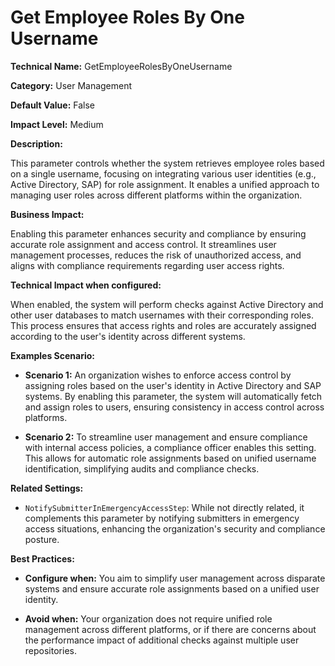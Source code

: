 # Get Employee Roles By One Username

**Technical Name:** GetEmployeeRolesByOneUsername

**Category:** User Management

**Default Value:** False

**Impact Level:** Medium

**Description:**

This parameter controls whether the system retrieves employee roles based on a single username, focusing on integrating various user identities (e.g., Active Directory, SAP) for role assignment. It enables a unified approach to managing user roles across different platforms within the organization.

**Business Impact:**

Enabling this parameter enhances security and compliance by ensuring accurate role assignment and access control. It streamlines user management processes, reduces the risk of unauthorized access, and aligns with compliance requirements regarding user access rights.

**Technical Impact when configured:**

When enabled, the system will perform checks against Active Directory and other user databases to match usernames with their corresponding roles. This process ensures that access rights and roles are accurately assigned according to the user's identity across different systems.

**Examples Scenario:**

- **Scenario 1:** An organization wishes to enforce access control by assigning roles based on the user's identity in Active Directory and SAP systems. By enabling this parameter, the system will automatically fetch and assign roles to users, ensuring consistency in access control across platforms.
  
- **Scenario 2:** To streamline user management and ensure compliance with internal access policies, a compliance officer enables this setting. This allows for automatic role assignments based on unified username identification, simplifying audits and compliance checks.

**Related Settings:**

- `NotifySubmitterInEmergencyAccessStep`: While not directly related, it complements this parameter by notifying submitters in emergency access situations, enhancing the organization's security and compliance posture.

**Best Practices:** 

- **Configure when:** You aim to simplify user management across disparate systems and ensure accurate role assignments based on a unified user identity.
  
- **Avoid when:** Your organization does not require unified role management across different platforms, or if there are concerns about the performance impact of additional checks against multiple user repositories.